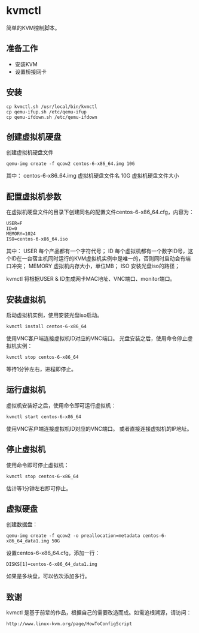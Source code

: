 kvmctl
======

简单的KVM控制脚本。

准备工作
-------

* 安装KVM
* 设置桥接网卡

安装
---

    cp kvmctl.sh /usr/local/bin/kvmctl
    cp qemu-ifup.sh /etc/qemu-ifup
    cp qemu-ifdown.sh /etc/qemu-ifdown

创建虚拟机硬盘
--------------

创建虚拟机硬盘文件

    qemu-img create -f qcow2 centos-6-x86_64.img 10G

其中：
    centos-6-x86_64.img 虚拟机硬盘文件名
    10G 虚拟机硬盘文件大小


配置虚拟机参数
------------

在虚拟机硬盘文件的目录下创建同名的配置文件centos-6-x86_64.cfg，内容为：

    USER=F
    ID=0
    MEMORY=1024
    ISO=centos-6-x86_64.iso

其中：
    USER 每个产品都有一个字符代号；
    ID 每个虚拟机都有一个数字ID号，这个ID在一台宿主机同时运行的KVM虚拟机实例中是唯一的，否则同时启动会有端口冲突；
    MEMORY 虚拟机内存大小，单位MB；
    ISO 安装光盘iso的路径；

kvmctl 将根据USER & ID生成网卡MAC地址、VNC端口、monitor端口。

安装虚拟机
--------

启动虚拟机实例，使用安装光盘iso启动。

    kvmctl install centos-6-x86_64

使用VNC客户端连接虚拟机ID对应的VNC端口。
光盘安装之后，使用命令停止虚拟机实例：

    kvmctl stop centos-6-x86_64

等待1分钟左右，进程即停止。


运行虚拟机
---------

虚拟机安装好之后，使用命令即可运行虚拟机：

    kvmctl start centos-6-x86_64

使用VNC客户端连接虚拟机ID对应的VNC端口。
或者直接连接虚拟机的IP地址。


停止虚拟机
---------

使用命令即可停止虚拟机：

    kvmctl stop centos-6-x86_64

估计等1分钟左右即可停止。


虚拟硬盘
-------

创建数据盘：

    qemu-img create -f qcow2 -o preallocation=metadata centos-6-x86_64_data1.img 50G

设置centos-6-x86_64.cfg，添加一行：

    DISKS[1]=centos-6-x86_64_data1.img

如果是多块盘，可以依次添加多行。


致谢
----

kvmctl 是基于前辈的作品，根据自己的需要改造而成。如需追根溯源，请访问：

    http://www.linux-kvm.org/page/HowToConfigScript
